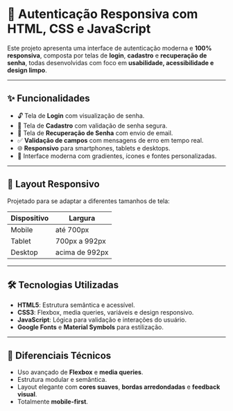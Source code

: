 # 🔐 Autenticação Responsiva com HTML, CSS e JavaScript

Este projeto apresenta uma interface de autenticação moderna e **100% responsiva**, composta por telas de **login**, **cadastro** e **recuperação de senha**, todas desenvolvidas com foco em **usabilidade, acessibilidade e design limpo**.

---

## ✨ Funcionalidades

- 🔓 Tela de **Login** com visualização de senha.
- 📝 Tela de **Cadastro** com validação de senha segura.
- 📧 Tela de **Recuperação de Senha** com envio de email.
- ✅ **Validação de campos** com mensagens de erro em tempo real.
- 🌐 **Responsivo** para smartphones, tablets e desktops.
- 🎨 Interface moderna com gradientes, ícones e fontes personalizadas.

---

## 📱 Layout Responsivo

Projetado para se adaptar a diferentes tamanhos de tela:

| Dispositivo | Largura            |
|-------------|--------------------|
| Mobile      | até 700px          |
| Tablet      | 700px a 992px      |
| Desktop     | acima de 992px     |

---

## 🛠 Tecnologias Utilizadas

- **HTML5**: Estrutura semântica e acessível.
- **CSS3**: Flexbox, media queries, variáveis e design responsivo.
- **JavaScript**: Lógica para validação e interações do usuário.
- **Google Fonts** e **Material Symbols** para estilização.

---

## 🧠 Diferenciais Técnicos

- Uso avançado de **Flexbox** e **media queries**.
- Estrutura modular e semântica.
- Layout elegante com **cores suaves**, **bordas arredondadas** e **feedback visual**.
- Totalmente **mobile-first**.
